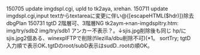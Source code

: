 150705 update imgdspl.cgi, upld to tk2aya, xrehan. 
150711 update imgdspl.cgi,input textからtextareaに変更に伴い@{[escapeHTML($hdr)]}除去
dbgPlan 150731 
       tgtD 2階層可、3階層NG
       tk2aym->nan-imgdspltry.htm:  img/try/sdb2 img/try/sdb1 アンカー不表示？。↓sjis.jpg削除後も同じ
 hp/にsjis.jpg2個ある、winexplFTPで削除(filezilla/dbu削除不可)(*1。
 sortTry; tgtD入力順で表示OK､tgtDのroot/subD表示はsudD..rootの順OK。 
